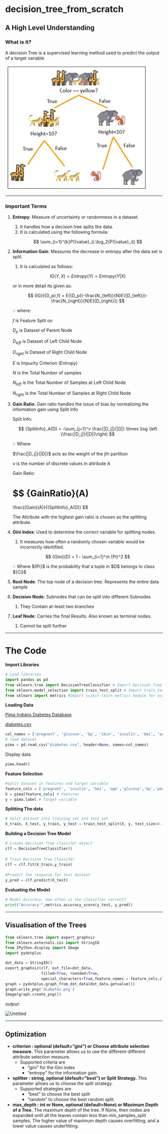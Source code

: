 # decision_tree_from_scratch

## A High Level Understanding

### What is it?

A decision Tree is a supervised learning method used to predict the output of a target variable

![decision-tree.jpg](decision-tree.jpg)

---

### Important Terms

1. **Entropy**: Measure of uncertainty or randomness in a dataset. 
    1. It handles how a decision tree splits the data. 
    2. It is calculated using the following formula:
    
    $$
    \sum_{i=1}^{k}P({value}_i).\log_2(P({value}_i))
    $$
    
2. **Information Gain**: Measures the decrease in entropy after the data set is split. 
    1. It is calculated as follows:
    
    $$
    {IG}(Y,X)={Entropy}(Y)={Entropy}(Y|X)
    $$
    
    or in more detail its given as:
    
    $$
    {IG}({D_p},f) = E({D_p})-\frac{N_{left}}{N}E({D_{left}})-\frac{N_{right}}{N}E({D_{right}})
    $$
    
    <aside>
    💡 where:
    
    $f$         is Feature Split on
    
    ${D_p}$      is Dataset of Parent Node
    
    ${D_{left}}$  is Dataset of Left Child Node
    
    ${D_{right}}$ is Dataset of Right Child Node
    
    $E$         is Impurity Criterion (Entropy)
    
    $N$         is the Total Number of samples
    
    $N_{left}$    is the Total Number of Samples at Left Child Node
    
    $N_{right}$  is the Total Number of Samples at Right Child Node
    
    </aside>
    
3. **Gain Ratio**: Gain ratio handles the issue of bias by normalizing the information gain using Split Info
    
    Split Info:
    
    $$
    {SplitInfo}_A(D) = -\sum_{j=1}^v \frac{|D_j|}{|D|} \times \log \left (\frac{|D_j|}{|D|}\right)
    $$
    
    <aside>
    💡 Where
    
    $\frac{|D_j|}{|D|}$    acts as the weight of the jth partition
    
    $v$       is the number of discrete values in attribute A
    
    </aside>
    
    Gain Ratio:
    
    $$
    {GainRatio}(A)
    =
    \frac{{Gain}(A)}{{SplitInfo}_A(D)}
    $$
    
    The Attribute with the highest gain ratio is chosen as the splitting attribute.
    
4. **Gini Index**: Used to determine the correct variable for splitting nodes. 
    1. It measures how often a randomly chosen variable would be incorrectly identified. 
    
    $$
    {Gini}(D) = 1 - \sum_{i=1}^m {Pi}^2
    $$
    
    <aside>
    💡 Where
    ${Pi}$ is the probability that a tuple in $D$ belongs to class ${Ci}$
    
    </aside>
    
5. **Root Node**: The top node of a decision tree. Represents the entire data sample
6. **Decision Node**: Subnodes that can be split into different Subnodes
    1. They Contain at-least two branches
7. **Leaf Node**: Carries the final Results. Also known as terminal nodes. 
    1. Cannot be split further

---

# The Code

**Import Libraries**

```python
# Load libraries
import pandas as pd
from sklearn.tree import DecisionTreeClassifier # Import Decision Tree Classifier
from sklearn.model_selection import train_test_split # Import train_test_split function
from sklearn import metrics #Import scikit-learn metrics module for accuracy calculation
```

**Loading Data**

[Pima Indians Diabetes Database](https://www.kaggle.com/datasets/uciml/pima-indians-diabetes-database?resource=download)

[diabetes.csv](https://prod-files-secure.s3.us-west-2.amazonaws.com/b2d0552a-437e-4bb3-8904-b3b588bb0ac2/282e1ff5-1ff5-4bc2-9e44-5d42c47c4444/diabetes.csv)

```python
col_names = ['pregnant', 'glucose', 'bp', 'skin', 'insulin', 'bmi', 'pedigree', 'age', 'label']
# load dataset
pima = pd.read_csv("diabetes.csv", header=None, names=col_names)
```

Display data

```python
pima.head()
```

**Feature Selection**

```python
#split dataset in features and target variable
feature_cols = ['pregnant', 'insulin', 'bmi', 'age','glucose','bp','pedigree']
X = pima[feature_cols] # Features
y = pima.label # Target variable
```

**Splitting The data**

```python
# Split dataset into training set and test set
X_train, X_test, y_train, y_test = train_test_split(X, y, test_size=0.3, random_state=1) # 70% training and 30% test
```

**Building a Decision Tree Model**

```python
# Create Decision Tree classifer object
clf = DecisionTreeClassifier()

# Train Decision Tree Classifer
clf = clf.fit(X_train,y_train)

#Predict the response for test dataset
y_pred = clf.predict(X_test)
```

**Evaluating the Model**

```python
# Model Accuracy, how often is the classifier correct?
print("Accuracy:",metrics.accuracy_score(y_test, y_pred))
```

---

## Visualisation of the Trees

```python
from sklearn.tree import export_graphviz
from sklearn.externals.six import StringIO  
from IPython.display import Image  
import pydotplus
```

```python
dot_data = StringIO()
export_graphviz(clf, out_file=dot_data,  
                filled=True, rounded=True,
                special_characters=True,feature_names = feature_cols,class_names=['0','1'])
graph = pydotplus.graph_from_dot_data(dot_data.getvalue())  
graph.write_png('diabetes.png')
Image(graph.create_png())
```

$output:$

![Untitled](https://prod-files-secure.s3.us-west-2.amazonaws.com/b2d0552a-437e-4bb3-8904-b3b588bb0ac2/d7967c7c-5e65-4128-8509-4de54b6b575d/Untitled.png)

---

## Optimization

- **criterion : optional (default=”gini”) or Choose attribute selection measure.** This parameter allows us to use the different-different attribute selection measure.
    - Supported criteria are
        - “gini” for the Gini index
        - “entropy” for the information gain.
- **splitter : string, optional (default=”best”) or Split Strategy.** This parameter allows us to choose the split strategy.
    - Supported strategies are
        - “best” to choose the best split
        - “random” to choose the best random split.
- **max_depth : int or None, optional (default=None) or Maximum Depth of a Tree.** The maximum depth of the tree. If None, then nodes are expanded until all the leaves contain less than min_samples_split samples. The higher value of maximum depth causes overfitting, and a lower value causes underfitting.